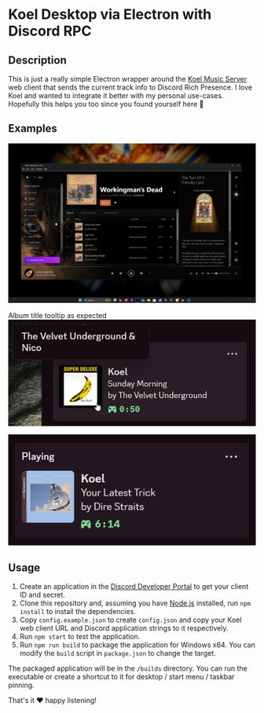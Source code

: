 # Koel Desktop via Electron with Discord RPC

## Description

This is just a really simple Electron wrapper around the [Koel Music Server](https://github.com/koel/koel) web client that sends the current track info to Discord Rich Presence. I love Koel and wanted to integrate it better with my personal use-cases. Hopefully this helps you too since you found yourself here 🤝

## Examples
![Example 1](/examples/1.png)

Album title tooltip as expected
![Example 2](/examples/2.png)

![Example 3](/examples/3.png)

## Usage

1. Create an application in the [Discord Developer Portal](https://discord.com/developers/applications) to get your client ID and secret.
2. Clone this repository and, assuming you have [Node.js](https://nodejs.org) installed, run `npm install` to install the dependencies.
3. Copy `config.example.json` to create `config.json` and copy your Koel web client URL and Discord application strings to it respectively.
4. Run `npm start` to test the application.
5. Run `npm run build` to package the application for Windows x64. You can modify the `build` script in `package.json` to change the target.

The packaged application will be in the `/builds` directory. You can run the executable or create a shortcut to it for desktop / start menu / taskbar pinning.

That's it ❤️ happy listening!